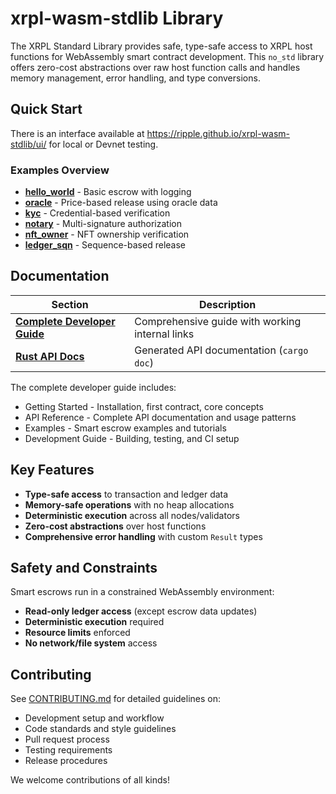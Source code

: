 # xrpl-wasm-stdlib Library

The XRPL Standard Library provides safe, type-safe access to XRPL host functions for WebAssembly smart contract development. This `no_std` library offers zero-cost abstractions over raw host function calls and handles memory management, error handling, and type conversions.

## Quick Start

There is an interface available at <https://ripple.github.io/xrpl-wasm-stdlib/ui/> for local or Devnet testing.

### Examples Overview

- **[hello_world](https://github.com/ripple/xrpl-wasm-stdlib/tree/main/examples/smart-escrows/hello_world/)** - Basic escrow with logging
- **[oracle](https://github.com/ripple/xrpl-wasm-stdlib/tree/main/examples/smart-escrows/oracle/)** - Price-based release using oracle data
- **[kyc](https://github.com/ripple/xrpl-wasm-stdlib/tree/main/examples/smart-escrows/kyc/)** - Credential-based verification
- **[notary](https://github.com/ripple/xrpl-wasm-stdlib/tree/main/examples/smart-escrows/notary/)** - Multi-signature authorization
- **[nft_owner](https://github.com/ripple/xrpl-wasm-stdlib/tree/main/examples/smart-escrows/nft_owner/)** - NFT ownership verification
- **[ledger_sqn](https://github.com/ripple/xrpl-wasm-stdlib/tree/main/examples/smart-escrows/ledger_sqn/)** - Sequence-based release

## Documentation

| Section                                                                                                     | Description                                     |
| ----------------------------------------------------------------------------------------------------------- | ----------------------------------------------- |
| **[Complete Developer Guide](https://ripple.github.io/xrpl-wasm-stdlib/xrpl_wasm_stdlib/guide/index.html)** | Comprehensive guide with working internal links |
| **[Rust API Docs](https://ripple.github.io/xrpl-wasm-stdlib)**                                              | Generated API documentation (`cargo doc`)       |

The complete developer guide includes:

- Getting Started - Installation, first contract, core concepts
- API Reference - Complete API documentation and usage patterns
- Examples - Smart escrow examples and tutorials
- Development Guide - Building, testing, and CI setup

## Key Features

- **Type-safe access** to transaction and ledger data
- **Memory-safe operations** with no heap allocations
- **Deterministic execution** across all nodes/validators
- **Zero-cost abstractions** over host functions
- **Comprehensive error handling** with custom `Result` types

## Safety and Constraints

Smart escrows run in a constrained WebAssembly environment:

- **Read-only ledger access** (except escrow data updates)
- **Deterministic execution** required
- **Resource limits** enforced
- **No network/file system** access

## Contributing

See [CONTRIBUTING.md](./CONTRIBUTING.md) for detailed guidelines on:

- Development setup and workflow
- Code standards and style guidelines
- Pull request process
- Testing requirements
- Release procedures

We welcome contributions of all kinds!
